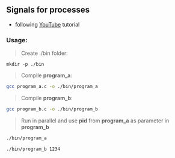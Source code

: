 ## Signals for processes
- following [YouTube](https://www.youtube.com/watch?v=m6WXrC9Mxzo) tutorial


### Usage:
> Create ./bin folder:
```
mkdir -p ./bin
```

> Compile **program_a**:
```bash
gcc program_a.c -o ./bin/program_a
```

> Compile **program_b**:
```bash
gcc program_b.c -o ./bin/program_b
```

> Run in parallel and use **pid** from **program_a** as parameter in **program_b**
```bash
./bin/program_a
```

```bash
./bin/program_b 1234
```